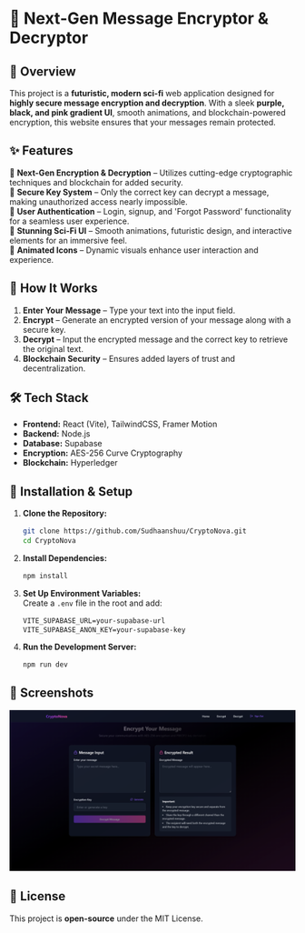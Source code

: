 
# 🚀 Next-Gen Message Encryptor & Decryptor  

## 🌌 Overview  
This project is a **futuristic, modern sci-fi** web application designed for **highly secure message encryption and decryption**. With a sleek **purple, black, and pink gradient UI**, smooth animations, and blockchain-powered encryption, this website ensures that your messages remain protected.  

## ✨ Features  
🔹 **Next-Gen Encryption & Decryption** – Utilizes cutting-edge cryptographic techniques and blockchain for added security.  
🔹 **Secure Key System** – Only the correct key can decrypt a message, making unauthorized access nearly impossible.  
🔹 **User Authentication** – Login, signup, and 'Forgot Password' functionality for a seamless user experience.  
🔹 **Stunning Sci-Fi UI** – Smooth animations, futuristic design, and interactive elements for an immersive feel.  
🔹 **Animated Icons** – Dynamic visuals enhance user interaction and experience.  

## 🔐 How It Works  
1. **Enter Your Message** – Type your text into the input field.  
2. **Encrypt** – Generate an encrypted version of your message along with a secure key.  
3. **Decrypt** – Input the encrypted message and the correct key to retrieve the original text.  
4. **Blockchain Security** – Ensures added layers of trust and decentralization.  

## 🛠️ Tech Stack  
- **Frontend:** React (Vite), TailwindCSS, Framer Motion 
- **Backend:** Node.js
- **Database:** Supabase
- **Encryption:** AES-256 Curve Cryptography 
- **Blockchain:** Hyperledger   

## 🚀 Installation & Setup  
1. **Clone the Repository:**  
   ```sh
   git clone https://github.com/Sudhaanshuu/CryptoNova.git
   cd CryptoNova
   ```

2. **Install Dependencies:**  
   ```sh
   npm install
   ```

3. **Set Up Environment Variables:**  
   Create a `.env` file in the root and add:  
   ```
   VITE_SUPABASE_URL=your-supabase-url
   VITE_SUPABASE_ANON_KEY=your-supabase-key
   ```

4. **Run the Development Server:**  
   ```sh
   npm run dev
   ```

## 📸 Screenshots  
![Demo](src/public/demo.png)

## 📜 License  
This project is **open-source** under the MIT License.  


